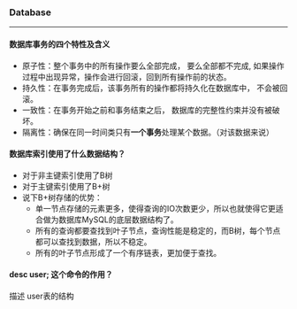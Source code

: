 ### Database
---

#### 数据库事务的四个特性及含义
* 原子性：整个事务中的所有操作要么全部完成， 要么全部都不完成, 如果操作过程中出现异常，操作会进行回滚，回到所有操作前的状态。
* 持久性：在事务完成后，该事务所有的操作都将持久化在数据库中， 不会被回滚。
* 一致性：在事务开始之前和事务结束之后， 数据库的完整性约束并没有被破坏。
* 隔离性：确保在同一时间类只有**一个事务**处理某个数据。（对该数据来说）

#### 数据库索引使用了什么数据结构？
* 对于非主键索引使用了B树
* 对于主键索引使用了B+树
* 说下B+树存储的优势：
  * 单一节点存储的元素更多，使得查询的IO次数更少，所以也就使得它更适合做为数据库MySQL的底层数据结构了。
  * 所有的查询都要查找到叶子节点，查询性能是稳定的，而B树，每个节点都可以查找到数据，所以不稳定。
  * 所有的叶子节点形成了一个有序链表，更加便于查找。

#### desc user; 这个命令的作用？  
描述 user表的结构
